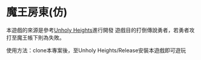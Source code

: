 # 魔王房東(仿)

本遊戲的來源是參考[Unholy Heights](https://store.steampowered.com/app/249330/Unholy_Heights/?l=tchinese)進行開發
遊戲目的打倒傳說勇者，若勇者攻打至魔王帳下則為失敗。

使用方法：clone本專案後，至Unholy Heights/Release安裝本遊戲即可遊玩
